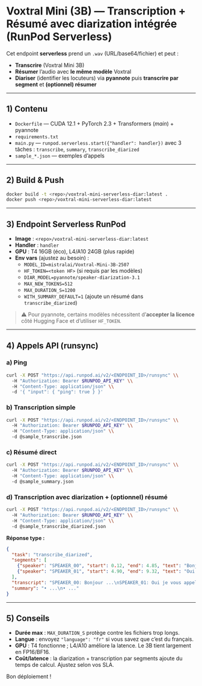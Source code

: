 # Voxtral Mini (3B) — Transcription + Résumé **avec diarization intégrée** (RunPod Serverless)

Cet endpoint **serverless** prend un `.wav` (URL/base64/fichier) et peut :
- **Transcrire** (Voxtral Mini 3B)
- **Résumer** l’audio avec **le même modèle** Voxtral
- **Diariser** (identifier les locuteurs) via **pyannote** puis **transcrire par segment** et **(optionnel) résumer**

---

## 1) Contenu

- `Dockerfile` — CUDA 12.1 + PyTorch 2.3 + Transformers (*main*) + pyannote
- `requirements.txt`
- `main.py` — `runpod.serverless.start({"handler": handler})` avec 3 tâches : `transcribe`, `summary`, `transcribe_diarized`
- `sample_*.json` — exemples d’appels

---

## 2) Build & Push

```bash
docker build -t <repo>/voxtral-mini-serverless-diar:latest .
docker push <repo>/voxtral-mini-serverless-diar:latest
```

---

## 3) Endpoint Serverless RunPod

- **Image** : `<repo>/voxtral-mini-serverless-diar:latest`
- **Handler** : `handler`
- **GPU** : T4 16GB (éco), L4/A10 24GB (plus rapide)
- **Env vars** (ajustez au besoin) :
  - `MODEL_ID=mistralai/Voxtral-Mini-3B-2507`
  - `HF_TOKEN=<token HF>` (si requis par les modèles)
  - `DIAR_MODEL=pyannote/speaker-diarization-3.1`
  - `MAX_NEW_TOKENS=512`
  - `MAX_DURATION_S=1200`
  - `WITH_SUMMARY_DEFAULT=1` (ajoute un résumé dans `transcribe_diarized`)

> ⚠️ Pour pyannote, certains modèles nécessitent d’**accepter la licence** côté Hugging Face et d’utiliser `HF_TOKEN`.

---

## 4) Appels API (runsync)

### a) Ping

```bash
curl -X POST "https://api.runpod.ai/v2/<ENDPOINT_ID>/runsync" \\
  -H "Authorization: Bearer $RUNPOD_API_KEY" \\
  -H "Content-Type: application/json" \\
  -d '{ "input": { "ping": true } }'
```

### b) Transcription simple

```bash
curl -X POST "https://api.runpod.ai/v2/<ENDPOINT_ID>/runsync" \\
  -H "Authorization: Bearer $RUNPOD_API_KEY" \\
  -H "Content-Type: application/json" \\
  -d @sample_transcribe.json
```

### c) Résumé direct

```bash
curl -X POST "https://api.runpod.ai/v2/<ENDPOINT_ID>/runsync" \\
  -H "Authorization: Bearer $RUNPOD_API_KEY" \\
  -H "Content-Type: application/json" \\
  -d @sample_summary.json
```

### d) Transcription **avec diarization** + (optionnel) résumé

```bash
curl -X POST "https://api.runpod.ai/v2/<ENDPOINT_ID>/runsync" \\
  -H "Authorization: Bearer $RUNPOD_API_KEY" \\
  -H "Content-Type: application/json" \\
  -d @sample_transcribe_diarized.json
```

**Réponse type :**
```json
{
  "task": "transcribe_diarized",
  "segments": [
    {"speaker": "SPEAKER_00", "start": 0.12, "end": 4.85, "text": "Bonjour ..."},
    {"speaker": "SPEAKER_01", "start": 4.90, "end": 9.32, "text": "Oui je vous appelle ..."}
  ],
  "transcript": "SPEAKER_00: Bonjour ...\nSPEAKER_01: Oui je vous appelle ...",
  "summary": "• ...\n• ..."
}
```

---

## 5) Conseils

- **Durée max** : `MAX_DURATION_S` protège contre les fichiers trop longs.
- **Langue** : envoyez `"language": "fr"` si vous savez que c’est du français.
- **GPU** : T4 fonctionne ; L4/A10 améliore la latence. Le 3B tient largement en FP16/BF16.
- **Coût/latence** : la diarization + transcription par segments ajoute du temps de calcul. Ajustez selon vos SLA.

Bon déploiement !
